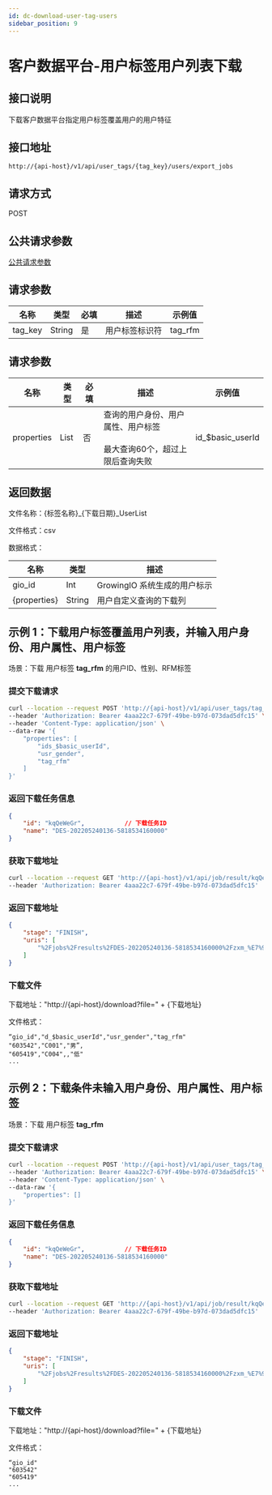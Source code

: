 ```yaml
---
id: dc-download-user-tag-users
sidebar_position: 9
---
```


# 客户数据平台-用户标签用户列表下载

## 接口说明

下载客户数据平台指定用户标签覆盖用户的用户特征

## 接口地址

```
http://{api-host}/v1/api/user_tags/{tag_key}/users/export_jobs
```

## 请求方式

POST

## 公共请求参数

[公共请求参数](../../open-api#公共请求参数)

## 请求参数

| 名称      | 类型   | 必填 | 描述                 | 示例值        |
| --------- | ------ | ---- | -------------------- | ------------- |
| tag_key | String | 是   | 用户标签标识符 | tag_rfm |

## 请求参数

| 名称      | 类型   | 必填 | 描述                 | 示例值        |
| --------- | ------ | ---- | -------------------- | ------------- |
| properties | List | 否 | 查询的用户身份、用户属性、用户标签<br></br>最大查询60个，超过上限后查询失败 | id_$basic_userId |

## 返回数据

文件名称：{标签名称}_{下载日期}_UserList

文件格式：csv

数据格式：

| 名称            | 类型      | 描述                             |
| --------------- | --------- | -------------------------------- |
| gio_id | Int | GrowingIO 系统生成的用户标示 |
| {properties} | String | 用户自定义查询的下载列 |

## 示例 1：下载用户标签覆盖用户列表，并输入用户身份、用户属性、用户标签

场景：下载 用户标签 **tag_rfm** 的用户ID、性别、RFM标签

### 提交下载请求

```bash
curl --location --request POST 'http://{api-host}/v1/api/user_tags/tag_rfm/export_jobs' \
--header 'Authorization: Bearer 4aaa22c7-679f-49be-b97d-073dad5dfc15' \
--header 'Content-Type: application/json' \
--data-raw '{
    "properties": [
        "ids_$basic_userId",
        "usr_gender",
        "tag_rfm"
    ]
}'
```
### 返回下载任务信息

```json
{
    "id": "kqQeWeGr",           // 下载任务ID
    "name": "DES-202205240136-5818534160000"
}
```

### 获取下载地址

```bash
curl --location --request GET 'http://{api-host}/v1/api/job/result/kqQeWeGr' \
--header 'Authorization: Bearer 4aaa22c7-679f-49be-b97d-073dad5dfc15'
```

### 返回下载地址

```json
{
    "stage": "FINISH",
    "uris": [
        "%2Fjobs%2Fresults%2FDES-202205240136-5818534160000%2Fzxm_%E7%94%A8%E6%88%B7_%E5%AD%97%E7%AC%A6%E4%B8%B2_%E5%8A%A0%E5%AF%86_2022-04-26_UserList.csv"   // 下载地址
    ]
}
```

### 下载文件

下载地址："http://{api-host}/download?file=" + {下载地址}

文件格式：

```csv
“gio_id","d_$basic_userId","usr_gender","tag_rfm"
"603542","C001","男”,
"605419","C004",,"低"
...
```

## 示例 2：下载条件未输入用户身份、用户属性、用户标签

场景：下载 用户标签 **tag_rfm**

### 提交下载请求

```bash
curl --location --request POST 'http://{api-host}/v1/api/user_tags/tag_rfm/export_jobs' \
--header 'Authorization: Bearer 4aaa22c7-679f-49be-b97d-073dad5dfc15' \
--header 'Content-Type: application/json' \
--data-raw '{
    "properties": []
}'
```
### 返回下载任务信息

```json
{
    "id": "kqQeWeGr",           // 下载任务ID
    "name": "DES-202205240136-5818534160000"
}
```

### 获取下载地址

```bash
curl --location --request GET 'http://{api-host}/v1/api/job/result/kqQeWeGr' \
--header 'Authorization: Bearer 4aaa22c7-679f-49be-b97d-073dad5dfc15'
```

### 返回下载地址

```json
{
    "stage": "FINISH",
    "uris": [
        "%2Fjobs%2Fresults%2FDES-202205240136-5818534160000%2Fzxm_%E7%94%A8%E6%88%B7_%E5%AD%97%E7%AC%A6%E4%B8%B2_%E5%8A%A0%E5%AF%86_2022-04-26_UserList.csv"   // 下载地址
    ]
}
```

### 下载文件

下载地址："http://{api-host}/download?file=" + {下载地址}

文件格式：

```csv
“gio_id"
"603542"
"605419"
...
```